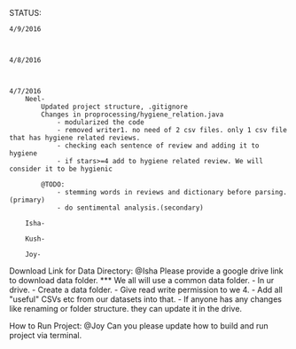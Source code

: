 STATUS:
	
	4/9/2016
		
		
		
	4/8/2016
		
		
			
	4/7/2016	
		Neel-
			Updated project structure, .gitignore
			Changes in proprocessing/hygiene_relation.java
				- modularized the code
				- removed writer1. no need of 2 csv files. only 1 csv file that has hygiene related reviews.
				- checking each sentence of review and adding it to hygiene
				- if stars>=4 add to hygiene related review. We will consider it to be hygienic

			@TODO:
				- stemming words in reviews and dictionary before parsing.(primary)
				- do sentimental analysis.(secondary)

		Isha-

		Kush-

		Joy-
				
Download Link for Data Directory:
	@Isha Please provide a google drive link to download data folder.
		*** We all will use a common data folder.
		- In ur drive. 
		- Create a data folder. 
		- Give read write permission to we 4.
		- Add all "useful" CSVs etc from our datasets into that.
		- If anyone has any changes like renaming or folder structure. they can update it in the drive.

How to Run Project:
	@Joy Can you please update how to build and run project via terminal.



